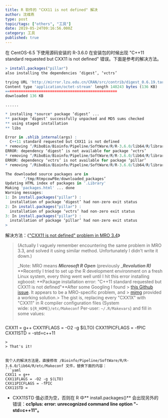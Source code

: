 ```yaml
---
title: R 软件的 "CXX11 is not defined" 解决
author: 沈维燕
type: post
topic/tags: ["others", "工具"]
date: 2019-05-24T09:16:56.000Z
category: 工具
published: true
---
```


在 CentOS-6.5 下使用源码安装的 R-3.6.0 在安装包的时候出现 "C++11 standard requested but CXX11 is not defined" 错误。下面是参考的解决方法。

```r
> install.packages("pillar")
also installing the dependencies ‘digest’, ‘vctrs’

trying URL 'http://mirror.lzu.edu.cn/CRAN/src/contrib/digest_0.6.19.tar.gz'
Content type 'application/octet-stream' length 140243 bytes (136 KB)
==================================================
downloaded 136 KB

......

* installing *source* package ‘digest’ ...
** package ‘digest’ successfully unpacked and MD5 sums checked
** using staged installation
** libs

Error in .shlib_internal(args) :
  C++11 standard requested but CXX11 is not defined
* removing ‘/RiboBio/Bioinfo/Pipeline/SoftWare/R/R-3.6.0/lib64/R/library/digest’
ERROR: dependency ‘digest’ is not available for package ‘vctrs’
* removing ‘/RiboBio/Bioinfo/Pipeline/SoftWare/R/R-3.6.0/lib64/R/library/vctrs’
ERROR: dependency ‘vctrs’ is not available for package ‘pillar’
* removing ‘/RiboBio/Bioinfo/Pipeline/SoftWare/R/R-3.6.0/lib64/R/library/pillar’

The downloaded source packages are in
        ‘/tmp/RtmpcowP8e/downloaded_packages’
Updating HTML index of packages in '.Library'
Making 'packages.html' ... done
Warning messages:
1: In install.packages("pillar") :
  installation of package ‘digest’ had non-zero exit status
2: In install.packages("pillar") :
  installation of package ‘vctrs’ had non-zero exit status
3: In install.packages("pillar") :
  installation of package ‘pillar’ had non-zero exit status
> 
```

解决方法：《["CXX11 is not defined" problem in MRO 3.4](https://medium.com/the-artificial-impostor/cxx11-is-not-defined-problem-in-mro-3-4-e51f1d27da15)》
> (Actually I vaguely remember encountering the same problem in MRO 3.3, and solved it using similar method. Unfortunately I didn’t write it down.)
> 
> _Note: MRO means _**_Microsoft R Open_**_ (previously _**_Revolution R)_**
> **Recently I tried to set up the R development environment on a fresh Linux system, every thing went well until I hit this error installing xgboost:
> **Package installation error: "C++11 standard requested but CXX11 is not defined"**After some Googling I found > [this Github issue](https://github.com/Microsoft/microsoft-r-open/issues/26). It appears to be a MRO-specific problem, and > [mjmg](https://github.com/mjmg) provided a working solution.> The gist is, replacing every "CXX1X" with "CXX11" in R compiler configuration files (System wide: `${R_HOME}/etc/Makeconf` Per-user: `~/.R/Makevars`) and fill in some values:
> ```yaml
CXX11 = g++
CXX11FLAGS = -O2 -g $(LTO)
CXX11PICFLAGS = -fPIC
CXX11STD = -std=c++11
```
> 
> That's it!


我个人的解决方法是，直接修改 /Bioinfo/Pipeline/SoftWare/R/R-3.6.0/lib64/R/etc/Makeconf 文件，替换下面的内容：
```yaml
CXX11 = g++
CXX11FLAGS = -O2 -g $(LTO)
CXX11PICFLAGS = -fPIC
CXX11STD = 
```

- CXX11STD 值必须为空，否则在 R 中** install.packages()** 会出现另外的错误：**cc1plus: error: unrecognized command line option "-std=c++11"。**
